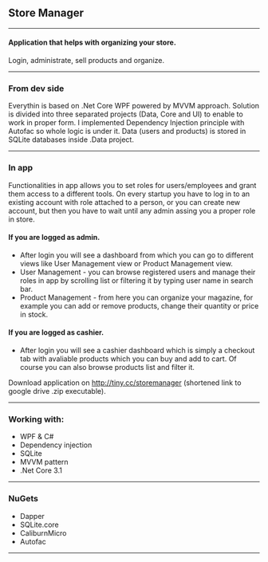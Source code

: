 ## Store Manager 
***
#### Application that helps with organizing your store. 
Login, administrate, sell products and organize.
***
### From dev side
Everythin is based on .Net Core WPF powered by MVVM approach. Solution is divided into three separated projects (Data, Core and UI) to enable to work in proper form. I implemented Dependency Injection principle with Autofac so whole logic is under it. Data (users and products) is stored in SQLite databases inside .Data project.    

***
### In app

Functionalities in app allows you to set roles for users/employees and grant them access to a different tools. On every startup you have to log in to an existing account with role attached to a person, or you can create new account, but then you have to wait until any admin assing you a proper role in store.

#### If you are logged as admin. 
- After login you will see a dashboard from which you can go to different views like User Management view or Product Management view.
- User Management - you can browse registered users and manage their roles in app by scrolling list or filtering it by typing user name in search bar. 
- Product Management - from here you can organize your magazine, for example you can add or remove products, change their quantity or price in stock.

#### If you are logged as cashier.
- After login you will see a cashier dashboard which is simply a checkout tab with avaliable products which you can buy and add to cart. Of course you can also browse products list and filter it.


Download application on http://tiny.cc/storemanager (shortened link to google drive .zip executable).

***
### Working with:
* WPF & C#
* Dependency injection
* SQLite 
* MVVM pattern 
* .Net Core 3.1
***

### NuGets
* Dapper
* SQLite.core
* CaliburnMicro
* Autofac

***
